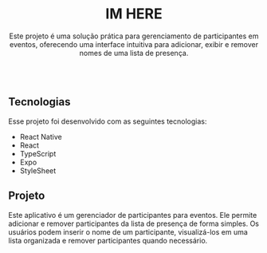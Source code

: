 <h1 align="center"> IM HERE </h1>

<p align="center">
 Este projeto é uma solução prática para gerenciamento de participantes em eventos, oferecendo uma interface intuitiva para adicionar, exibir e remover nomes de uma lista de presença.
</p>
 <br/>


<br>

## Tecnologias

Esse projeto foi desenvolvido com as seguintes tecnologias:

- React Native
- React
- TypeScript
- Expo
- StyleSheet

## Projeto
Este aplicativo é um gerenciador de participantes para eventos. Ele permite adicionar e remover participantes da lista de presença de forma simples. Os usuários podem inserir o nome de um participante, visualizá-los em uma lista organizada e remover participantes quando necessário.
